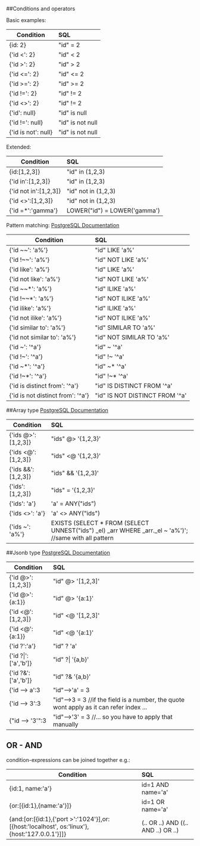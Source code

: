 ##Conditions and operators

Basic examples:

| Condition     | SQL                      
| ------------- |:-------------- 
| {id: 2}        | "id" = 2  
| {'id <': 2}    | "id" < 2      
| {'id >': 2}    | "id" > 2
| {'id <=': 2}   | "id" <= 2      
| {'id >=': 2}   | "id" >= 2
| {'id !=': 2}   | "id" != 2
| {'id <>': 2}   | "id" != 2
| {'id': null}   | "id" is null
| {'id !=': null}| "id" is not null
| {'id is not': null}| "id" is not null

Extended:

| Condition        | SQL                      
| -------------    |:-------------- 
| {id:[1,2,3]}     | "id" in (1,2,3)
| {'id in':[1,2,3]}| "id" in (1,2,3)
| {'id not in':[1,2,3]}| "id" not in (1,2,3)
| {'id <>':[1,2,3]}| "id" not in (1,2,3) 
| {'id =*':'gamma'}| LOWER("id") = LOWER('gamma')

Pattern matching:
[PostgreSQL Documentation](https://www.postgresql.org/docs/9.6/static/functions-matching.html)

| Condition        | SQL                      
| -------------    |:-------------- 
| {'id ~~': 'a%'} | "id" LIKE 'a%'
| {'id !~~': 'a%'} | "id" NOT LIKE 'a%'
| {'id like': 'a%'} | "id" LIKE 'a%'
| {'id not like': 'a%'} | "id" NOT LIKE 'a%'
| {'id ~~*': 'a%'} | "id" ILIKE 'a%'
| {'id !~~*': 'a%'} | "id" NOT ILIKE 'a%'
| {'id ilike': 'a%'} | "id" ILIKE 'a%'
| {'id not ilike': 'a%'} | "id" NOT ILIKE 'a%'
| {'id similar to': 'a%'} | "id" SIMILAR TO 'a%'
| {'id not similar to': 'a%'} | "id" NOT SIMILAR TO 'a%'
| {'id ~': '^a'} | "id" ~ '^a'
| {'id !~': '^a'} | "id" !~ '^a'
| {'id ~*': '^a'}| "id" ~* '^a'
| {'id !~*': '^a'}| "id" !~* '^a'
| {'id is distinct from': '^a'}| "id" IS DISTINCT FROM '^a'
| {'id is not distinct from': '^a'}| "id" IS NOT DISTINCT FROM '^a'

##Array type 
[PostgreSQL Documentation](https://www.postgresql.org/docs/current/static/functions-array.html)

| Condition          | SQL                      
| -------------      |:-------------- 
| {'ids @>':[1,2,3]} | "ids" @> '{1,2,3}'       
| {'ids <@':[1,2,3]} | "ids" <@ '{1,2,3}'
| {'ids &&':[1,2,3]} | "ids" && '{1,2,3}'
| {'ids': [1,2,3]}   | "ids" = '{1,2,3}'
| {'ids': 'a'}       | 'a' = ANY("ids")
| {'ids <>': 'a'}    | 'a' <> ANY("ids")
| {'ids ~': 'a%'}    | EXISTS (SELECT * FROM (SELECT UNNEST("ids") _el) _arr WHERE _arr._el ~ 'a%')'; //same with all pattern


##Jsonb type
[PostgreSQL Documentation](https://www.postgresql.org/docs/current/static/functions-json.html)

| Condition         | SQL                      
| -------------     |:-------------- 
| {'id @>':[1,2,3]} | "id" @> '[1,2,3]'
| {'id @>':{a:1}}   | "id" @> '{a:1}'
| {'id <@':[1,2,3]} | "id" <@ '[1,2,3]'
| {'id <@':{a:1}}   | "id" <@ '{a:1}'
| {'id ?':'a'}      | "id" ? 'a'
| {'id ?&#124;':['a','b']}| "id" ?&#124; '{a,b}'
| {'id ?&':['a','b']}| "id" ?& '{a,b}'
| {'id --> a':3| "id"-->'a' = 3
| {'id --> 3':3| "id"-->3 = 3 //if the field is a number, the quote wont apply as it can refer index ... 
| {"id --> '3'":3| "id"-->'3' = 3 //... so you have to apply that manually


## OR - AND
condition-expressions can be joined together e.g.:

| Condition                | SQL                      
| -------------            |:-------------- 
| {id:1, name:'a'}         | id=1 AND name='a'
| {or:[{id:1},{name:'a'}]} | id=1 OR  name='a'
| {and:[or:[{id:1},{'port >':'1024'}],or:[{host:'localhost', os:'linux'},{host:'127.0.0.1'}]]} | (.. OR ..) AND ((.. AND ..) OR ..)










